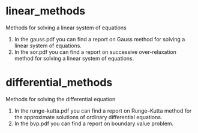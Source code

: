 # linear\_methods
Methods for solving a linear system of equations

1. In the gauss.pdf you can find a report on Gauss method for solving a linear system of equations.
2. In the sor.pdf you can find a report on successive over-relaxation method for solving a linear system of equations.

# differential\_methods
Methods for solving the differential equation

1. In the runge-kutta.pdf you can find a report on Runge–Kutta method for the approximate solutions of ordinary differential equations.
2. In the bvp.pdf you can find a report on boundary value problem.
